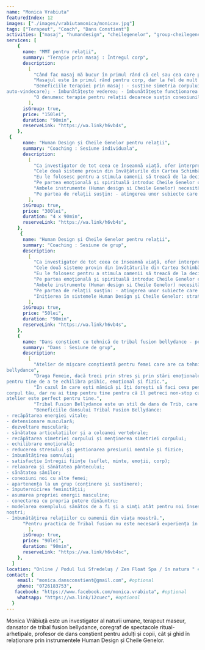 ```yaml
---
name: "Monica Vrabiuta"
featuredIndex: 12
images: ["./images/vrabiutamonica/monicav.jpg"]
tags: ["Terapeut", "Coach", "Dans Constient"]
activities: ["masaj", "humandesign", "cheilegenelor", "group-cheilegenelor", "group-humandesign", "group-dans"]
services: [
    {
      name: "MMT pentru relații",
      summary: "Terapie prin masaj : Întregul corp",
      description:
        [
          "Când fac masaj mă bucur în primul rând că cel sau cea care primește se poate odihni, se poate relaxa, poate să aibă acel timp cu sine, pentru sine care ajută corpul să vină blând către starea de echilibru sufletesc.",
          "Masajul este în primul rând pentru corp, dar la fel de mult este și pentru suflet.",
          "Beneficiile terapiei prin masaj: - susține simetria corpului; - relaxează mintea; - tratează spre o stare generală de bine sistemul muscular, osos, cardiovascular, limfatic, nervos; - te conecteaza cu propriul corp și cu părți ale corpului pe care le ignori sau de care nu ești constient/a; - eliberează emoții blocate în diferite părți ale corpului; - ajuta corpul să se îndrepte lin către starea de homeostazie (starea optimă de regenerare,
auto-vindecare); - îmbunătățește vederea; - îmbunătățește funcționarea organelor; - deblochează contracturile; - liniștește durerea simțită în diferite zone ale corpului; - susține circulația libera a energiei prin corp; - te susține să ai un somn cu adevărat odihnitor.",
          "O denumesc terapie pentru relații deoarece susțin conexiunile armonioase dintre oameni prin acest masaj. Indiferent dacă te afli sau nu într-o relație, relaxarea corpului este punctul de pornire spre atingerea relațiilor armonioase cu toți oamenii din viața ta.",
        ],
      isGroup: true,
      price: "150lei",
      duration: "90min",
      reserveLink: "https://wa.link/h6vb4s",
    },
 {
      name: "Human Design și Cheile Genelor pentru relații",
      summary: "Coaching : Sesiune individuala",
      description:
        [
          "Ca investigator de tot ceea ce înseamnă viață, ofer interpretări și ghidaj prin instrumentele Human Design și Cheile Genelor.",
          "Cele două sisteme provin din învățăturile din Cartea Schimbărilor - I Ching.",
          "Eu le folosesc pentru a stimula oamenii să treacă de la deciziile luate exclusiv din minte la deciziile luate în mod integru din tot corpul. Strict pentru acest scop interpretez profilul de Human design si ghidez blând pașii care sunt importanți pentru o viață sănătoasă într-un corp cu un design unic.",
          "Pe partea emoțională și spirituală introduc Cheile Genelor care aduc profunzime prin înțelegerea Umbrelor și Darurilor omului. Aici folosesc un limbaj simplu și ajut la înțelegerea conceptelor si principiilor de bază umane și universale.",
          "Ambele instrumente (Human design si Cheile Genelor) necesită o inițiere blândă, pentru ca scopul lor, acela de a ne bucura de viața noastră, liberi, să fie atins prin forțe proprii.",
          "Pe partea de relații susțin: - atingerea unor subiecte care țin de conștientizarea rănilor noastre moștenite prin ADN; - asumarea celui mai important Dar din profilul cheilor genelor care are legătură cu zona ombilicului, centrul puterii emoționale; - înțelegerea vocației și activarea Darului vocației în corp (prin coloana vertebrală); - parcurgerea Căii karmice, Căii Inteligenței și Căii iubirii.",
        ],
      isGroup: true,
      price: "300lei",
      duration: "4 x 90min",
      reserveLink: "https://wa.link/h6vb4s",
    },
     {
      name: "Human Design și Cheile Genelor pentru relații",
      summary: "Coaching : Sesiune de grup",
      description:
        [
          "Ca investigator de tot ceea ce înseamnă viață, ofer interpretări și ghidaj prin instrumentele Human Design și Cheile Genelor.",
          "Cele două sisteme provin din învățăturile din Cartea Schimbărilor - I Ching.",
          "Eu le folosesc pentru a stimula oamenii să treacă de la deciziile luate exclusiv din minte la deciziile luate în mod integru din tot corpul. Strict pentru acest scop interpretez profilul de Human design si ghidez blând pașii care sunt importanți pentru o viață sănătoasă într-un corp cu un design unic.",
          "Pe partea emoțională și spirituală introduc Cheile Genelor care aduc profunzime prin înțelegerea Umbrelor și Darurilor omului. Aici folosesc un limbaj simplu și ajut la înțelegerea conceptelor si principiilor de bază umane și universale.",
          "Ambele instrumente (Human design si Cheile Genelor) necesită o inițiere blândă, pentru ca scopul lor, acela de a ne bucura de viața noastră, liberi, să fie atins prin forțe proprii.",
          "Pe partea de relații susțin: - atingerea unor subiecte care țin de conștientizarea rănilor noastre moștenite prin ADN; - asumarea celui mai important Dar din profilul cheilor genelor care are legătură cu zona ombilicului, centrul puterii emoționale; - înțelegerea vocației și activarea Darului vocației în corp (prin coloana vertebrală); - parcurgerea Căii karmice, Căii Inteligenței și Căii iubirii.",
          "Inițierea în sistemele Human Design și Cheile Genelor: strategie și autoritate, secvența de activare, secvența Venus.",
        ],
      isGroup: true,
      price: "50lei",
      duration: "90min",
      reserveLink: "https://wa.link/h6vb4s",
    },
    {
      name: "Dans conștient cu tehnică de tribal fusion bellydance - pentru femei",
      summary: "Dans : Sesiune de grup",
      description:
        [
          "Atelier de mișcare conștientă pentru femei care are ca tehnică stilul de dans tribal fusion
bellydance",
          "Draga Femeie, dacă treci prin stres și prin stări emoționale puternice atunci dansul poate fi un instrument
pentru tine de a te echilibra psihic, emoțional și fizic.",
          "În cazul în care ești mămică și îți dorești să faci ceva pentru sufletul tău și mai ales pentru
corpul tău, dar nu ai timp pentru tine pentru că îl petreci non-stop cu copilașii atunci acest
atelier este perfect pentru tine.",
          "Tribal Fusion Bellydance este un stil de dans de Trib, care pune în mișcare zona pântecului, zona abdomenului, musculatura care susține coloana vertebrală, lucrează postura întregului corp și permite femeilor să se conecteze la starea lor naturală de a fi. Atelierul se întâmplă între femei.",
          "Beneficiile dansului Tribal Fusion Bellydance:
- recăpătarea energiei vitale;
- detensionare musculară;
- dezvoltare musculară;
- sănătatea articulațiilor și a coloanei vertebrale;
- recăpătarea simetriei corpului și menținerea simetriei corpului;
- echilibrare emoțională;
- reducerea stresului și gestionarea presiunii mentale și fizice;
- îmbunătățirea somnului;
- satisfacție întregii ființe (suflet, minte, emoții, corp);
- relaxarea și sănătatea pântecului;
- sănătatea sânilor;
- conexiuni noi cu alte femei;
- apartenența la un grup (conținere și sustinere);
- împuternicirea feminității;
- asumarea propriei energii masculine;
- conectarea cu propria putere dinăuntru;
- modelarea exemplului sănătos de a fi și a simți atât pentru noi însene cât și pentru copiii
noștri;
- îmbunătățirea relațiilor cu oamenii din viața noastră.",
      "Pentru practica de Tribal fusion nu este necesară experiența în vreo tehnică de dans.",
        ],
      isGroup: true,
      price: "90lei",
      duration: "90min",
      reserveLink: "https://wa.link/h6vb4sc",
    },
  ]
location: "Online / Podul lui Sfredeluș / Zen Float Spa / în natura " #optional
contact: {
    email: "monica.dansconstient@gmail.com", #optional
    phone: "0726183753",
   facebook: "https://www.facebook.com/monica.vrabiuta", #optional
    whatsapp: "https://wa.link/12cuec", #optional
  }
---
```


Monica Vrăbiuță este un investigator al naturii umane, terapeut maseur, dansator de tribal fusion bellydance, coregraf de spectacole ritual-arhetipale, profesor de dans conștient pentru adulți și copii, cât și ghid în relaționare prin instrumentele Human Design și Cheile Genelor.
